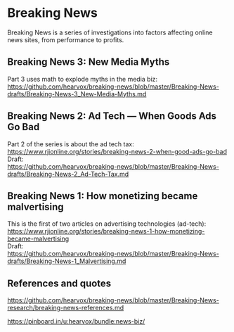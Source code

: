 
# Breaking News
Breaking News is a series of investigations into factors affecting online news sites, from performance to profits. 

## Breaking News 3: New Media Myths
Part 3 uses math to explode myths in the media biz:  
https://github.com/hearvox/breaking-news/blob/master/Breaking-News-drafts/Breaking-News-3_New-Media-Myths.md


## Breaking News 2: Ad Tech — When Goods Ads Go Bad
Part 2 of the series is about the ad tech tax:
https://www.rjionline.org/stories/breaking-news-2-when-good-ads-go-bad  
Draft:  
https://github.com/hearvox/breaking-news/blob/master/Breaking-News-drafts/Breaking-News-2_Ad-Tech-Tax.md

## Breaking News 1: How monetizing became malvertising
This is the first of two articles on advertising technologies (ad-tech):
https://www.rjionline.org/stories/breaking-news-1-how-monetizing-became-malvertising  
Draft:  
https://github.com/hearvox/breaking-news/blob/master/Breaking-News-drafts/Breaking-News-1_Malvertising.md

## References and quotes
https://github.com/hearvox/breaking-news/blob/master/Breaking-News-research/breaking-news-references.md

https://pinboard.in/u:hearvox/bundle:news-biz/
